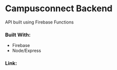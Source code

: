 # Campusconnect Backend

API built using Firebase Functions

### Built With:
- Firebase
- Node/Express

### Link:
